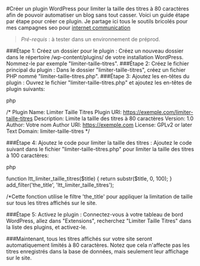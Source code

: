 #Créer un plugin WordPress pour limiter la taille des titres à 80 caractères afin de pouvoir automatiser un blog sans tout casser. Voici un guide étape par étape pour créer ce plugin.
Je partage ici tous le soutils bricolés pour mes campagnes seo pour [internet communication](https://www.internetcommunication.fr)

> *Pré-requis* : à tester dans un environnement de préprod.

###Étape 1: Créez un dossier pour le plugin : Créez un nouveau dossier dans le répertoire /wp-content/plugins/ de votre installation WordPress. Nommez-le par exemple "limiter-taille-titres".
###Étape 2: Créez le fichier principal du plugin : Dans le dossier "limiter-taille-titres", créez un fichier PHP nommé "limiter-taille-titres.php".
###Étape 3: Ajoutez les en-têtes du plugin : Ouvrez le fichier "limiter-taille-titres.php" et ajoutez les en-têtes de plugin suivants:

php


/*
Plugin Name: Limiter Taille Titres
Plugin URI: https://exemple.com/limiter-taille-titres
Description: Limite la taille des titres à 80 caractères
Version: 1.0
Author: Votre nom
Author URI: https://exemple.com
License: GPLv2 or later
Text Domain: limiter-taille-titres
*/

###Étape 4: Ajoutez le code pour limiter la taille des titres : Ajoutez le code suivant dans le fichier "limiter-taille-titres.php" pour limiter la taille des titres à 100 caractères:

php

function ltt_limiter_taille_titres($title) {
    return substr($title, 0, 100);
}
add_filter('the_title', 'ltt_limiter_taille_titres');

/*Cette fonction utilise le filtre 'the_title' pour appliquer la limitation de taille sur tous les titres affichés sur le site.

###Étape 5: Activez le plugin : Connectez-vous à votre tableau de bord WordPress, allez dans "Extensions", recherchez "Limiter Taille Titres" dans la liste des plugins, et activez-le.

###Maintenant, tous les titres affichés sur votre site seront automatiquement limités à 80 caractères. Notez que cela n'affecte pas les titres enregistrés dans la base de données, mais seulement leur affichage sur le site.
